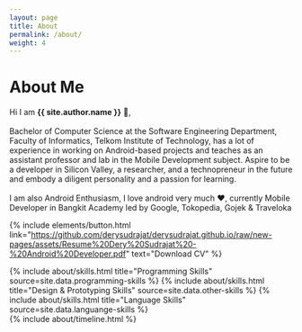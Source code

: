 ```yaml
---
layout: page
title: About
permalink: /about/
weight: 4
---
```


# **About Me** 

Hi I am **{{ site.author.name }}** :wave:,<br><br>
Bachelor of Computer Science at the Software Engineering Department, Faculty of Informatics, Telkom Institute of Technology, has a lot of experience in working on Android-based projects and teaches as an assistant professor and lab in the Mobile Development subject. Aspire to be a developer in Silicon Valley, a researcher, and a technopreneur in the future and embody a diligent personality and a passion for learning.<br><br>
I am also Android Enthusiasm, I love android very much :heart:, currently Mobile Developer in Bangkit Academy
led by Google, Tokopedia, Gojek & Traveloka

{% include elements/button.html link="https://github.com/derysudrajat/derysudrajat.github.io/raw/new-pages/assets/Resume%20Dery%20Sudrajat%20-%20Android%20Developer.pdf" text="Download CV" %}

<div class="row">
{% include about/skills.html title="Programming Skills" source=site.data.programming-skills %}
{% include about/skills.html title="Design & Prototyping Skills" source=site.data.other-skills %}
{% include about/skills.html title="Language Skills" source=site.data.languange-skills %}
</div>

<div class="row">
{% include about/timeline.html %}
</div>